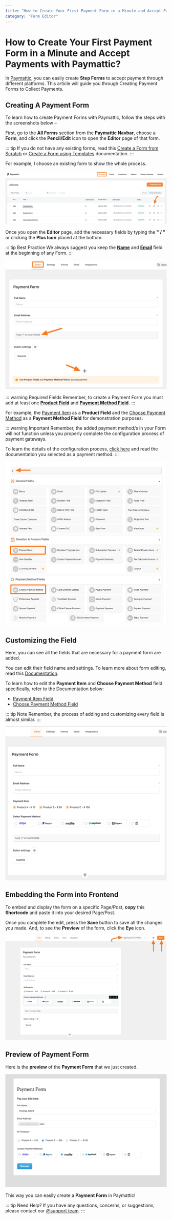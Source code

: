 ```yaml
---
title: "How to Create Your First Payment Form in a Minute and Accept Payments with Paymattic?"
category: "Form Editor"
---
```


# How to Create Your First Payment Form in a Minute and Accept Payments with Paymattic?

In [Paymattic](https://paymattic.com/), you can easily create **Step Forms** to accept payment through different platforms. This article will guide you through Creating Payment Forms to Collect Payments.

## Creating A Payment Form 

To learn how to create Payment Forms with Paymattic, follow the steps with the screenshots below –

First, go to the **All Forms** section from the **Paymattic Navbar**, choose a **Form**, and click the **Pencil/Edit** icon to open the **Editor** page of that form.

::: tip
If you do not have any existing forms, read this [Create a Form from Scratch](../form-editor/how-to-create-a-form-from-scratch-with-paymattic.md) or [Create a Form using Templates](../form-editor/simple-form-templates.md) documentation.
:::

For example, I choose an existing form to show the whole process.

![Opening an existing form in Paymattic](../public/images/form-editor/how-to-create-your-first-payment-form-in-a-minute-and-accept-payments-with-paymattic/Open-desired-form-scaled.webp)

Once you open the **Editor** page, add the necessary fields by typing the **" / "** or clicking the **Plus Icon** placed at the bottom.

::: tip Best Practice
We always suggest you keep the **[Name](../general-input-fields/how-to-use-general-form-input-fields-in-wordpress-with-paymattic.md#_1-name)** and **[Email](../general-input-fields/how-to-use-general-form-input-fields-in-wordpress-with-paymattic.md#_2-email)** field at the beginning of any Form.
:::

![Adding fields using slash or plus icon](../public/images/form-editor/how-to-create-your-first-payment-form-in-a-minute-and-accept-payments-with-paymattic/Type-Slash-or-Click-Plus-Icon-.webp)

::: warning Required Fields
Remember, to create a Payment Form you must add at least one **[Product Field](../general-input-fields/how-to-use-the-product-fields.md)** and **[Payment Method Field](../general-input-fields/how-to-use-the-payment-method-fields-section.md).**
:::

For example, the [Payment Item](../donation-and-product-fields/how-to-add-payment-item-fields-in-wordpress-with-paymattic.md) as a **Product Field** and the [Choose Payment Method](../general-input-fields/how-to-use-the-payment-method-fields-section.md#choose-payment-method) as a **Payment Method Field** for demonstration purposes.

::: warning Important
Remember, the added payment method/s in your Form will not function unless you properly complete the configuration process of payment gateways.

To learn the details of the configuration process, [click here](../payment-method-fields/all-payment-method.md) and read the documentation you selected as a payment method.
:::

![Selecting payment fields](../public/images/form-editor/how-to-create-your-first-payment-form-in-a-minute-and-accept-payments-with-paymattic/Choosing-desired-fields.webp)

## Customizing the Field 

Here, you can see all the fields that are necessary for a payment form are added.

You can edit their field name and settings. To learn more about form editing, read this [Documentation](../form-editor/how-to-edit-forms-in-wordpress-with-paymattic.md).

To learn how to edit the **Payment Item** and **Choose Payment Method** field specifically, refer to the Documentation below:

- [Payment Item Field](../donation-and-product-fields/how-to-add-payment-item-fields-in-wordpress-with-paymattic.md)
- [Choose Payment Method Field](../general-input-fields/how-to-use-the-payment-method-fields-section.md#choose-payment-method)

::: tip Note
Remember, the process of adding and customizing every field is almost similar.
:::

![Added payment form fields](../public/images/form-editor/how-to-create-your-first-payment-form-in-a-minute-and-accept-payments-with-paymattic/Added-necessary-fields-for-payment-form.webp)

## Embedding the Form into Frontend

To embed and display the form on a specific Page/Post, **copy** this **Shortcode** and paste it into your desired Page/Post.

Once you complete the edit, press the **Save** button to save all the changes you made. And, to see the **Preview** of the form, click the **Eye** icon.

![Save, preview and shortcode buttons](../public/images/form-editor/how-to-create-your-first-payment-form-in-a-minute-and-accept-payments-with-paymattic/Save-preview-and-shortcode-button.webp)

## Preview of Payment Form

Here is the **preview** of the **Payment Form** that we just created.

![Preview of the payment form](../public/images/form-editor/how-to-create-your-first-payment-form-in-a-minute-and-accept-payments-with-paymattic/Preview-of-Payment-Form.webp)

This way you can easily create a **Payment Form** in Paymattic!

::: tip Need Help?
If you have any questions, concerns, or suggestions, please contact our [@support team](https://wpmanageninja.com/support-tickets/).
:::